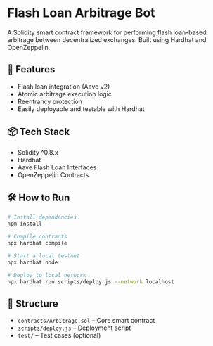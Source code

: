 # Flash Loan Arbitrage Bot

A Solidity smart contract framework for performing flash loan-based arbitrage between decentralized exchanges. Built using Hardhat and OpenZeppelin.

## 🚀 Features
- Flash loan integration (Aave v2)
- Atomic arbitrage execution logic
- Reentrancy protection
- Easily deployable and testable with Hardhat

## 📦 Tech Stack
- Solidity ^0.8.x
- Hardhat
- Aave Flash Loan Interfaces
- OpenZeppelin Contracts

## 🛠 How to Run

```bash
# Install dependencies
npm install

# Compile contracts
npx hardhat compile

# Start a local testnet
npx hardhat node

# Deploy to local network
npx hardhat run scripts/deploy.js --network localhost
```

## 📂 Structure
- `contracts/Arbitrage.sol` – Core smart contract
- `scripts/deploy.js` – Deployment script
- `test/` – Test cases (optional)
